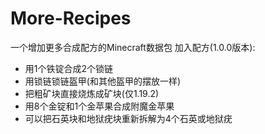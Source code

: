 # More-Recipes
一个增加更多合成配方的Minecraft数据包
加入配方(1.0.0版本):
- 用1个铁锭合成2个锁链
- 用锁链锁链盔甲(和其他盔甲的摆放一样)
- 把粗矿块直接烧炼成矿块(仅1.19.2)
- 用8个金锭和1个金苹果合成附魔金苹果
- 可以把石英块和地狱疣块重新拆解为4个石英或地狱疣
